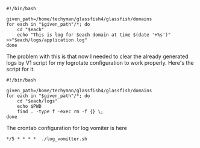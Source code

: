 ```
#!/bin/bash

given_path=/home/techyman/glassfish4/glassfish/domains
for each in "$given_path"/*; do
    cd "$each"
    echo "This is log for $each domain at time $(date '+%s')" >>"$each/logs/application.log"
done
```
The problem with this is that now I needed to clear the already generated logs by V1 script for my logrotate configuration to work properly.
Here's the script for it.
```
#!/bin/bash

given_path=/home/techyman/glassfish4/glassfish/domains
for each in "$given_path"/*; do
    cd "$each/logs"
    echo $PWD
    find . -type f -exec rm -f {} \;
done
```
The crontab configuration for log vomiter is here
```
*/5 * * * *  ./log_vomitter.sh
```
